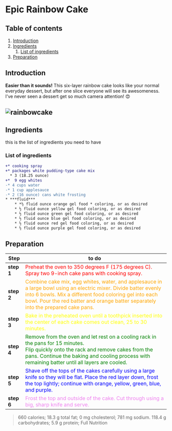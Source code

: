 # Epic Rainbow Cake

## Table of contents

1. [Introduction](#introduction)
2. [Ingredients](#ingredients)
    1. [List of ingredients](#list)
3. [Preparation](#prepa)

## Introduction <a name="introduction"></a>
**Easier than it sounds!** This six-layer rainbow cake looks like your normal everyday dessert, but after one slice everyone will see its awesomeness. I've never seen a dessert get so much camera attention! :heart_eyes:

![rainbowcake](https://user-images.githubusercontent.com/32261166/81910474-4d3e0a80-95cc-11ea-9dc8-623f21e7cebc.jpeg)
------

## Ingredients <a name = "Ingredients"></a>
this is the list of ingredients you need to have
### List of ingredients <a name="list"></a>
``` diff
+* cooking spray
+* packages white pudding-type cake mix
  * 3 (18.25 ounce)
+*  9 egg whites
-* 4 cups water
-* 1 cup applesauce
-* 2 (16 ounce) cans white frosting
* ***fluid***
    * *½ fluid ounce orange gel food * coloring, or as desired
    * ½ fluid ounce yellow gel food coloring, or as desired 
    * ½ fluid ounce green gel food coloring, or as desired
    * ½ fluid ounce blue gel food coloring, or as desired
    * ½ fluid ounce red gel food coloring, or as desired
    * ½ fluid ounce purple gel food coloring, or as desired
````


## Preparation <a name="prepa"></a>
|    Step             | to do       |
----------------      | -------------
|  **step 1**         | <span style="color: red">Preheat the oven to 350 degrees F (175 degrees C). Spray two 9-inch cake pans with cooking spray.|
| **step 2**          | <span style="color:orange">Combine cake mix, egg whites, water, and applesauce in a large bowl using an electric mixer. Divide batter evenly into 6 bowls. Mix a different food coloring gel into each bowl. Pour the red batter and orange batter separately into the prepared cake pans.</span>|
| **step 3**         | <span style="color: yellow">Bake in the preheated oven until a toothpick inserted into the center of each cake comes out clean, 25 to 30 minutes.</span>|
| **step 4**         | <span style="color:green">Remove from the oven and let rest on a cooling rack in the pans for 15 minutes.<br> Flip quickly onto the rack and remove cakes from the pans. Continue the baking and cooling process with remaining batter until all layers are cooled.</span>|
| **step 5**            | <span style="color:blue">Shave off the tops of the cakes carefully using a large knife so they will be flat. Place the red layer down, frost the top lightly; continue with orange, yellow, green, blue, and purple.</span>|
| **step 6**            | <span style="color:violet">Frost the top and outside of the cake. Cut through using a big, sharp knife and serve.</span>|

> 660 calories; 18.3 g total fat; 0 mg cholesterol; 781 mg sodium. 118.4 g carbohydrates; 5.9 g protein; Full Nutrition